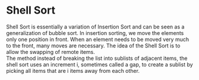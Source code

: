 # Shell Sort

Shell Sort is essentially a variation of Insertion Sort and can be seen as a generalization of bubble sort. In insertion sorting, we move the elements only one position in front. When an element needs to be moved very much to the front, many moves are necessary. The idea of the Shell Sort is to allow the swapping of remote items. <br />
The method instead of breaking the list into sublists of adjacent items, the shell sort uses an increment i, sometimes called a gap, to create a sublist by picking all items that are i items away from each other.

